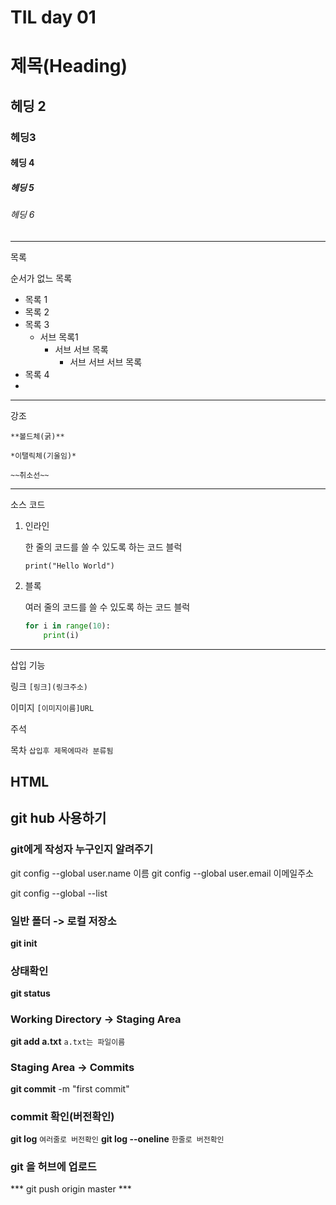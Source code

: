 # TIL day 01
# 제목(Heading)

## 헤딩 2

### 헤딩3

#### 헤딩 4

##### 헤딩 5

###### 헤딩 6

---

목록

순서가 없느 목록

- 목록 1
- 목록 2
- 목록 3
  - 서브 목록1
    - 서브 서브 목록
      - 서브 서브 서브 목록
- 목록 4
- 

---

강조

`**볼드체(굵)**`

`*이탤릭체(기울임)*`

`~~취소선~~`

---

소스 코드

1. 인라인

   한 줄의 코드를 쓸 수 있도록 하는 코드 블럭

   `print("Hello World")`

2. 블록

   여러 줄의 코드를 쓸 수 있도록 하는 코드 블럭

   ```python
   for i in range(10):
       print(i)	
   ```

---
삽입 기능

링크 `[링크](링크주소)`

이미지 `[이미지이름]URL`

주석

목차 `삽입후 제목에따라 분류됨`

HTML
---
## git hub 사용하기 
### git에게 작성자 누구인지 알려주기
git config --global user.name 이름
git config --global user.email 이메일주소

git config --global --list

### 일반 폴더 -> 로컬 저장소
**git init**

### 상태확인
**git status**

### Working Directory -> Staging Area
**git add a.txt** `a.txt는 파일이름`

### Staging Area -> Commits
**git commit** -m "first commit"

### commit 확인(버전확인)
**git log** `여러줄로 버전확인`
**git log --oneline** `한줄로 버전확인`

### git 을 허브에 업로드
*** git push origin master ***